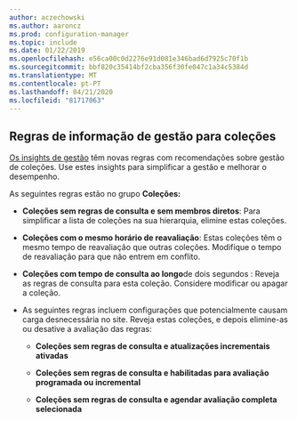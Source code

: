 ```yaml
---
author: aczechowski
ms.author: aaroncz
ms.prod: configuration-manager
ms.topic: include
ms.date: 01/22/2019
ms.openlocfilehash: e56ca00c0d2276e91d081e346bad6d7925c70f1b
ms.sourcegitcommit: bbf820c35414bf2cba356f30fe047c1a34c5384d
ms.translationtype: MT
ms.contentlocale: pt-PT
ms.lasthandoff: 04/21/2020
ms.locfileid: "81717063"
---
```

## <a name="management-insight-rules-for-collections"></a><a name="bkmk_micoll"></a>Regras de informação de gestão para coleções
<!--3555752-->

[Os insights de gestão](../../../../servers/manage/management-insights.md) têm novas regras com recomendações sobre gestão de coleções. Use estes insights para simplificar a gestão e melhorar o desempenho. 


As seguintes regras estão no grupo **Coleções:**

- **Coleções sem regras de consulta e sem membros diretos**: Para simplificar a lista de coleções na sua hierarquia, elimine estas coleções.  

- **Coleções com o mesmo horário de reavaliação**: Estas coleções têm o mesmo tempo de reavaliação que outras coleções. Modifique o tempo de reavaliação para que não entrem em conflito.  

- **Coleções com tempo de consulta ao longo**de dois segundos : Reveja as regras de consulta para esta coleção. Considere modificar ou apagar a coleção.

- As seguintes regras incluem configurações que potencialmente causam carga desnecessária no site. Reveja estas coleções, e depois elimine-as ou desative a avaliação das regras:  

    - **Coleções sem regras de consulta e atualizações incrementais ativadas**  

    - **Coleções sem regras de consulta e habilitadas para avaliação programada ou incremental**  

    - **Coleções sem regras de consulta e agendar avaliação completa selecionada**  

